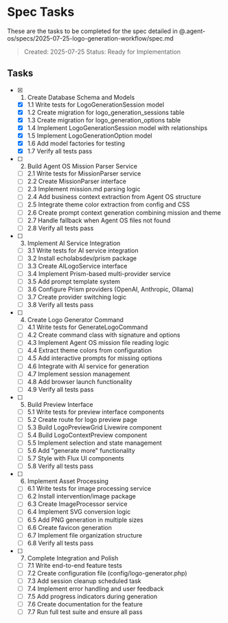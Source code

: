 # Spec Tasks

These are the tasks to be completed for the spec detailed in @.agent-os/specs/2025-07-25-logo-generation-workflow/spec.md

> Created: 2025-07-25
> Status: Ready for Implementation

## Tasks

- [x] 1. Create Database Schema and Models
  - [x] 1.1 Write tests for LogoGenerationSession model
  - [x] 1.2 Create migration for logo_generation_sessions table
  - [x] 1.3 Create migration for logo_generation_options table
  - [x] 1.4 Implement LogoGenerationSession model with relationships
  - [x] 1.5 Implement LogoGenerationOption model
  - [x] 1.6 Add model factories for testing
  - [x] 1.7 Verify all tests pass

- [ ] 2. Build Agent OS Mission Parser Service
  - [ ] 2.1 Write tests for MissionParser service
  - [ ] 2.2 Create MissionParser interface
  - [ ] 2.3 Implement mission.md parsing logic
  - [ ] 2.4 Add business context extraction from Agent OS structure
  - [ ] 2.5 Integrate theme color extraction from config and CSS
  - [ ] 2.6 Create prompt context generation combining mission and theme
  - [ ] 2.7 Handle fallback when Agent OS files not found
  - [ ] 2.8 Verify all tests pass

- [ ] 3. Implement AI Service Integration
  - [ ] 3.1 Write tests for AI service integration
  - [ ] 3.2 Install echolabsdev/prism package
  - [ ] 3.3 Create AILogoService interface
  - [ ] 3.4 Implement Prism-based multi-provider service
  - [ ] 3.5 Add prompt template system
  - [ ] 3.6 Configure Prism providers (OpenAI, Anthropic, Ollama)
  - [ ] 3.7 Create provider switching logic
  - [ ] 3.8 Verify all tests pass

- [ ] 4. Create Logo Generator Command
  - [ ] 4.1 Write tests for GenerateLogoCommand
  - [ ] 4.2 Create command class with signature and options
  - [ ] 4.3 Implement Agent OS mission file reading logic
  - [ ] 4.4 Extract theme colors from configuration
  - [ ] 4.5 Add interactive prompts for missing options
  - [ ] 4.6 Integrate with AI service for generation
  - [ ] 4.7 Implement session management
  - [ ] 4.8 Add browser launch functionality
  - [ ] 4.9 Verify all tests pass

- [ ] 5. Build Preview Interface
  - [ ] 5.1 Write tests for preview interface components
  - [ ] 5.2 Create route for logo preview page
  - [ ] 5.3 Build LogoPreviewGrid Livewire component
  - [ ] 5.4 Build LogoContextPreview component
  - [ ] 5.5 Implement selection and state management
  - [ ] 5.6 Add "generate more" functionality
  - [ ] 5.7 Style with Flux UI components
  - [ ] 5.8 Verify all tests pass

- [ ] 6. Implement Asset Processing
  - [ ] 6.1 Write tests for image processing service
  - [ ] 6.2 Install intervention/image package
  - [ ] 6.3 Create ImageProcessor service
  - [ ] 6.4 Implement SVG conversion logic
  - [ ] 6.5 Add PNG generation in multiple sizes
  - [ ] 6.6 Create favicon generation
  - [ ] 6.7 Implement file organization structure
  - [ ] 6.8 Verify all tests pass

- [ ] 7. Complete Integration and Polish
  - [ ] 7.1 Write end-to-end feature tests
  - [ ] 7.2 Create configuration file (config/logo-generator.php)
  - [ ] 7.3 Add session cleanup scheduled task
  - [ ] 7.4 Implement error handling and user feedback
  - [ ] 7.5 Add progress indicators during generation
  - [ ] 7.6 Create documentation for the feature
  - [ ] 7.7 Run full test suite and ensure all pass